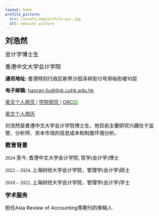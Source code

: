 ```yaml
---
layout: home
profile_picture:
  src: /assets/img/profile-pic.jpg
  alt: website picture
---
```



<p>
<b><font color="Black" size=5 class="aa">刘浩然</font></b>
</p>
<p>
<font color="Black" size=4 class="aa">会计学博士生</font>
</p>
<p>
<font color="Black" size=4 class="aa">香港中文大学会计学院</font>
</p>
<p>
<b><font color="Black" size=3 class="aa">通讯地址: </font></b> <font color="Black" size=3 class="aa"> 香港特别行政区新界沙田泽祥街12号郑裕彤楼10层 </font>
</p>
<p>
<b><font color="Black" size=3>电子邮箱:</font></b>
<font color="SteelBlue" size=3><a href="mailto:haoran.liu@link.cuhk.edu.hk">haoran.liu@link.cuhk.edu.hk</a> </font>
</p>

<p>
<a href="https://sites.google.com/view/haoran-liu/home" target="_blank">
<font size=3>英文个人网页</font>
</a> | 
<a href="https://grad.bschool.cuhk.edu.hk/students/liu-haoran/" target="_blank"> <font size=3> 学院网页 </font> </a>| <a href="https://orcid.org/0009-0008-9794-0416" target="_blank"> <font size=3>ORC</font><font color="green" size=3>iD</font> </a>
<!-- <a href="https://papers.ssrn.com/" target="_blank">SSRN个人页面 </a></font> -->
</p>

<p>
<a href="https://drive.google.com/file/d/1cuOBRyM7XePEHMcM65--KdlDuo2BqTZ6/view" target="_blank"> <font size=3> 英文个人简历 </font> </a>
</p>

<p>
<font color="black" size=3> 刘浩然是香港中文大学会计学院博士生，他目前主要研究兴趣在于监管、分析师、资本市场的信息成本和制度环境分析。

<p>
<b><font color="black" size=4 class="aa">教育背景</font></b>
</p>
<p>
<font color="black" face="微软正黑" size=3>2024 至今, 香港中文大学会计学院, 哲学(会计学)博士 </font>
</p>
<p>
<font color="black" face="微软正黑" size=3>2022 – 2024,	上海财经大学会计学院，管理学(会计学)硕士 </font>
</p>
<p>
<font color="black" face="微软正黑" size=3>2018 – 2022, 上海财经大学会计学院，管理学(会计学)学士 </font>
</p>

<p>
<b><font color="black" size=4 class="aa">学术服务</font></b>
</p>
<p>
<font color="black" size=3>担任Asia Review of Accounting等期刊的审稿人. </font>
</p>
